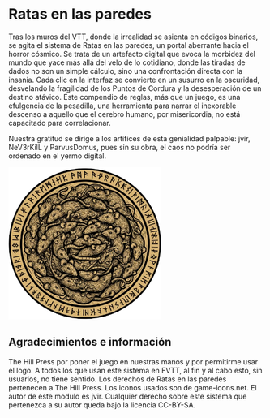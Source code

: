 <div style=" text-align: 'center'">
  
# Ratas en las paredes

Tras los muros del VTT, donde la irrealidad se asienta en códigos binarios, se agita el sistema de Ratas en las paredes, un portal aberrante hacia el horror cósmico. Se trata de un artefacto digital que evoca la morbidez del mundo que yace más allá del velo de lo cotidiano, donde las tiradas de dados no son un simple cálculo, sino una confrontación directa con la insania. Cada clic en la interfaz se convierte en un susurro en la oscuridad, desvelando la fragilidad de los Puntos de Cordura y la desesperación de un destino atávico. Este compendio de reglas, más que un juego, es una efulgencia de la pesadilla, una herramienta para narrar el inexorable descenso a aquello que el cerebro humano, por misericordia, no está capacitado para correlacionar.

Nuestra gratitud se dirige a los artífices de esta genialidad palpable: jvir, NeV3rKilL y ParvusDomus, pues sin su obra, el caos no podría ser ordenado en el yermo digital.

<img width="300" height="300" alt="logo" src="https://github.com/bernardoclon/ratasenlasparedes/blob/main/img/logop.png" />

## Agradecimientos e información

The Hill Press por poner el juego en nuestras manos y por permitirme usar el logo.
A todos los que usan este sistema en FVTT, al fin y al cabo esto, sin usuarios, no tiene sentido.
Los derechos de Ratas en las paredes pertenecen a The Hill Press.
Los iconos usados son de game-icons.net.
El autor de este modulo es jvir. Cualquier derecho sobre este sistema que pertenezca a su autor queda bajo la licencia CC-BY-SA.

</div>
